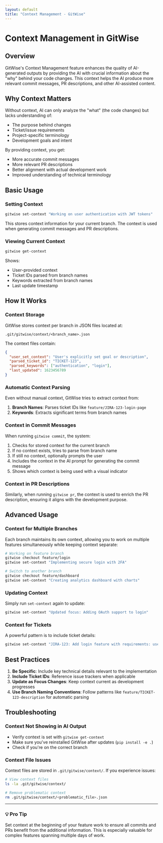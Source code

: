 ```yaml
---
layout: default
title: "Context Management - GitWise"
---
```


# Context Management in GitWise

## Overview

GitWise's Context Management feature enhances the quality of AI-generated outputs by providing the AI with crucial information about the "why" behind your code changes. This context helps the AI produce more relevant commit messages, PR descriptions, and other AI-assisted content.

## Why Context Matters

Without context, AI can only analyze the "what" (the code changes) but lacks understanding of:
- The purpose behind changes
- Ticket/issue requirements
- Project-specific terminology
- Development goals and intent

By providing context, you get:
- More accurate commit messages
- More relevant PR descriptions
- Better alignment with actual development work
- Improved understanding of technical terminology

## Basic Usage

### Setting Context

```bash
gitwise set-context "Working on user authentication with JWT tokens"
```

This stores context information for your current branch. The context is used when generating commit messages and PR descriptions.

### Viewing Current Context

```bash
gitwise get-context
```

Shows:
- User-provided context
- Ticket IDs parsed from branch names
- Keywords extracted from branch names
- Last update timestamp

## How It Works

### Context Storage

GitWise stores context per branch in JSON files located at:
```
.git/gitwise/context/<branch_name>.json
```

The context files contain:
```json
{
  "user_set_context": "User's explicitly set goal or description",
  "parsed_ticket_id": "TICKET-123",
  "parsed_keywords": ["authentication", "login"],
  "last_updated": 1623456789
}
```

### Automatic Context Parsing

Even without manual context, GitWise tries to extract context from:
1. **Branch Names**: Parses ticket IDs like `feature/JIRA-123-login-page`
2. **Keywords**: Extracts significant terms from branch names

### Context in Commit Messages

When running `gitwise commit`, the system:
1. Checks for stored context for the current branch
2. If no context exists, tries to parse from branch name
3. If still no context, optionally prompts the user
4. Includes the context in the AI prompt for generating the commit message
5. Shows which context is being used with a visual indicator

### Context in PR Descriptions

Similarly, when running `gitwise pr`, the context is used to enrich the PR description, ensuring it aligns with the development purpose.

## Advanced Usage

### Context for Multiple Branches

Each branch maintains its own context, allowing you to work on multiple features simultaneously while keeping context separate:

```bash
# Working on feature branch
gitwise checkout feature/login
gitwise set-context "Implementing secure login with 2FA"

# Switch to another branch
gitwise checkout feature/dashboard
gitwise set-context "Creating analytics dashboard with charts"
```

### Updating Context

Simply run `set-context` again to update:

```bash
gitwise set-context "Updated focus: Adding OAuth support to login"
```

### Context for Tickets

A powerful pattern is to include ticket details:

```bash
gitwise set-context "JIRA-123: Add login feature with requirements: username/password auth, password reset, remember me option"
```

## Best Practices

1. **Be Specific**: Include key technical details relevant to the implementation
2. **Include Ticket IDs**: Reference issue trackers when applicable
3. **Update as Focus Changes**: Keep context current as development progresses
4. **Use Branch Naming Conventions**: Follow patterns like `feature/TICKET-123-description` for automatic parsing

## Troubleshooting

### Context Not Showing in AI Output

- Verify context is set with `gitwise get-context`
- Make sure you've reinstalled GitWise after updates (`pip install -e .`)
- Check if you're on the correct branch

### Context File Issues

Context files are stored in `.git/gitwise/context/`. If you experience issues:

```bash
# View context files
ls -la .git/gitwise/context/

# Remove problematic context
rm .git/gitwise/context/<problematic_file>.json
```

---

<div class="tip-box">
  <h3>💡 Pro Tip</h3>
  <p>Set context at the beginning of your feature work to ensure all commits and PRs benefit from the additional information. This is especially valuable for complex features spanning multiple days of work.</p>
</div> 